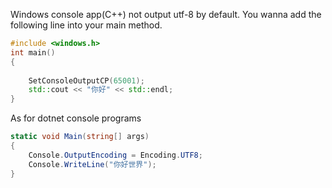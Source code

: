 Windows console app(C++) not output utf-8 by default. 
You wanna add the following line into your main method.
```c++
#include <windows.h>
int main()
{
    
    SetConsoleOutputCP(65001);
    std::cout << "你好" << std::endl;
}
```

As for dotnet console programs
```csharp
static void Main(string[] args)
{
    Console.OutputEncoding = Encoding.UTF8;
    Console.WriteLine("你好世界");
}
```

